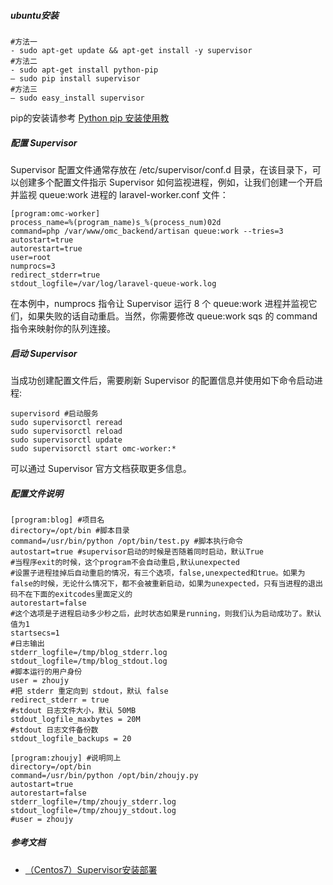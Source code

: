 ##### ubuntu安装

```
#方法一
- sudo apt-get update && apt-get install -y supervisor
#方法二
- sudo apt-get install python-pip
– sudo pip install supervisor
#方法三
– sudo easy_install supervisor
```
pip的安装请参考 [Python pip 安装使用教](https://www.runoob.com/w3cnote/python-pip-install-usage.html)

##### 配置 Supervisor
Supervisor 配置文件通常存放在 /etc/supervisor/conf.d 目录，在该目录下，可以创建多个配置文件指示 Supervisor 如何监视进程，例如，让我们创建一个开启并监视 queue:work 进程的 laravel-worker.conf 文件：
```
[program:omc-worker]
process_name=%(program_name)s_%(process_num)02d
command=php /var/www/omc_backend/artisan queue:work --tries=3
autostart=true
autorestart=true
user=root
numprocs=3
redirect_stderr=true
stdout_logfile=/var/log/laravel-queue-work.log
```
在本例中，numprocs 指令让 Supervisor 运行 8 个 queue:work 进程并监视它们，如果失败的话自动重启。当然，你需要修改 queue:work sqs 的 command 指令来映射你的队列连接。

##### 启动 Supervisor
当成功创建配置文件后，需要刷新 Supervisor 的配置信息并使用如下命令启动进程:
```
supervisord #启动服务
sudo supervisorctl reread
sudo supervisorctl reload
sudo supervisorctl update
sudo supervisorctl start omc-worker:*
```
可以通过 Supervisor 官方文档获取更多信息。

##### 配置文件说明
```
[program:blog] #项目名
directory=/opt/bin #脚本目录
command=/usr/bin/python /opt/bin/test.py #脚本执行命令
autostart=true #supervisor启动的时候是否随着同时启动，默认True
#当程序exit的时候，这个program不会自动重启,默认unexpected
#设置子进程挂掉后自动重启的情况，有三个选项，false,unexpected和true。如果为false的时候，无论什么情况下，都不会被重新启动，如果为unexpected，只有当进程的退出码不在下面的exitcodes里面定义的
autorestart=false
#这个选项是子进程启动多少秒之后，此时状态如果是running，则我们认为启动成功了。默认值为1
startsecs=1
#日志输出 
stderr_logfile=/tmp/blog_stderr.log 
stdout_logfile=/tmp/blog_stdout.log 
#脚本运行的用户身份 
user = zhoujy 
#把 stderr 重定向到 stdout，默认 false
redirect_stderr = true
#stdout 日志文件大小，默认 50MB
stdout_logfile_maxbytes = 20M
#stdout 日志文件备份数
stdout_logfile_backups = 20

[program:zhoujy] #说明同上
directory=/opt/bin 
command=/usr/bin/python /opt/bin/zhoujy.py 
autostart=true 
autorestart=false 
stderr_logfile=/tmp/zhoujy_stderr.log 
stdout_logfile=/tmp/zhoujy_stdout.log 
#user = zhoujy  
```

##### 参考文档
 - [（Centos7）Supervisor安装部署](https://blog.51cto.com/14033037/2451474?source=dra)